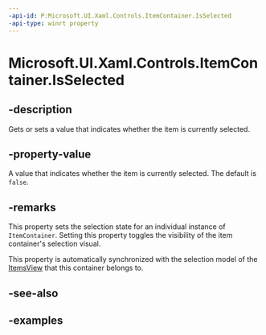 ```yaml
---
-api-id: P:Microsoft.UI.Xaml.Controls.ItemContainer.IsSelected
-api-type: winrt property
---
```


# Microsoft.UI.Xaml.Controls.ItemContainer.IsSelected

<!--
public bool IsSelected { get; set; }
-->

## -description

Gets or sets a value that indicates whether the item is currently selected.

## -property-value

A value that indicates whether the item is currently selected. The default is `false`.

## -remarks

This property sets the selection state for an individual instance of `ItemContainer`. Setting this property toggles the visibility of the item container's selection visual.

This property is automatically synchronized with the selection model of the [ItemsView](itemsview.md) that this container belongs to.

## -see-also

## -examples


